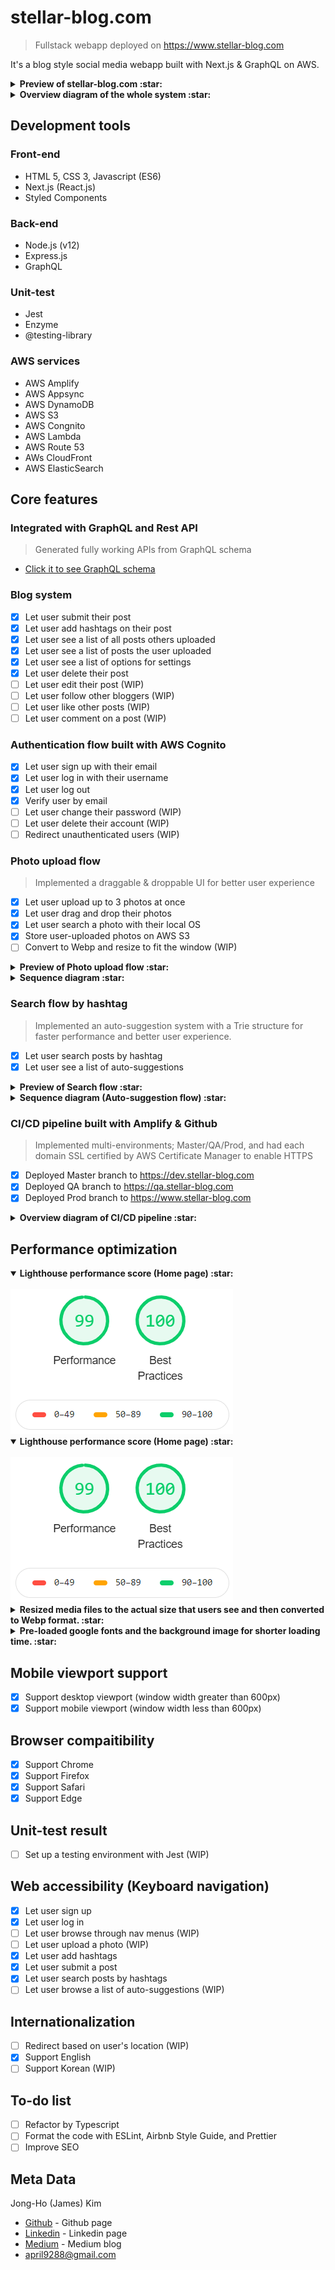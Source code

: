 # stellar-blog.com
> Fullstack webapp deployed on https://www.stellar-blog.com

It's a blog style social media webapp built with Next.js & GraphQL on AWS.

<details>
  <summary>
    <b>
      Preview of stellar-blog.com :star:
    </b>
  </summary>
<br>
<img src="https://github.com/Stellar-blog/stellar-blog-webapp/blob/master/wiki/preview-login480.gif" alt="preview" />
</details>

<details>
  <summary>
    <b>
      Overview diagram of the whole system :star:
    </b>
  </summary>
<br>
<img src="https://github.com/Stellar-blog/stellar-blog-webapp/blob/master/wiki/General_Process.png" alt="General_Process" />
</details>

## Development tools
### Front-end
- HTML 5, CSS 3, Javascript (ES6)
- Next.js (React.js)
- Styled Components

### Back-end
- Node.js (v12)
- Express.js
- GraphQL

### Unit-test
- Jest
- Enzyme
- @testing-library

### AWS services
- AWS Amplify
- AWS Appsync
- AWS DynamoDB
- AWS S3
- AWS Congnito
- AWS Lambda
- AWS Route 53
- AWs CloudFront
- AWS ElasticSearch

## Core features
### Integrated with GraphQL and Rest API
> Generated fully working APIs from GraphQL schema

- [Click it to see GraphQL schema](https://github.com/Stellar-blog/stellar-blog-webapp/blob/master/amplify/backend/api/stellagraphqlapi/schema.graphql)

### Blog system
- [x] Let user submit their post
- [x] Let user add hashtags on their post
- [x] Let user see a list of all posts others uploaded
- [x] Let user see a list of posts the user uploaded
- [x] Let user see a list of options for settings
- [x] Let user delete their post
- [ ] Let user edit their post (WIP)
- [ ] Let user follow other bloggers (WIP)
- [ ] Let user like other posts (WIP)
- [ ] Let user comment on a post (WIP)

### Authentication flow built with AWS Cognito

- [x] Let user sign up with their email
- [x] Let user log in with their username
- [x] Let user log out
- [x] Verify user by email
- [ ] Let user change their password (WIP)
- [ ] Let user delete their account (WIP)
- [ ] Redirect unauthenticated users (WIP)

### Photo upload flow
> Implemented a draggable & droppable UI for better user experience

- [x] Let user upload up to 3 photos at once
- [x] Let user drag and drop their photos
- [x] Let user search a photo with their local OS
- [x] Store user-uploaded photos on AWS S3
- [ ] Convert to Webp and resize to fit the window (WIP)

<details>
  <summary>
    <b>
      Preview of Photo upload flow :star:
    </b>
  </summary>
<br>
<img src="https://github.com/Stellar-blog/stellar-blog-webapp/blob/master/wiki/preview-photo-upload480.gif" alt="preview-photo-upload480" />
</details>

<details>
  <summary>
    <b>
      Sequence diagram :star:
    </b>
  </summary>
<br>
<img src="https://github.com/Stellar-blog/stellar-blog-webapp/blob/master/wiki/seq-diagram-photo-upload.png" alt="seq-diagram-photo-upload" />
</details>

### Search flow by hashtag
> Implemented an auto-suggestion system with a Trie structure for faster performance and better user experience.

- [x] Let user search posts by hashtag
- [x] Let user see a list of auto-suggestions 

<details>
  <summary>
    <b>
      Preview of Search flow :star:
    </b>
  </summary>
<br>
<img src="https://github.com/Stellar-blog/stellar-blog-webapp/blob/master/wiki/preview-search480.gif" alt="preview-search480" />
</details>

<details>
  <summary>
    <b>
      Sequence diagram (Auto-suggestion flow) :star:
    </b>
  </summary>
<br>
<img src="https://github.com/Stellar-blog/stellar-blog-webapp/blob/master/wiki/Autocomplete_Process.png" alt="Autocomplete_Process" />
</details>

### CI/CD pipeline built with Amplify & Github
> Implemented multi-environments; Master/QA/Prod, and had each domain SSL certified by AWS Certificate Manager to enable HTTPS

- [x] Deployed Master branch to https://dev.stellar-blog.com
- [x] Deployed QA branch to https://qa.stellar-blog.com
- [x] Deployed Prod branch to https://www.stellar-blog.com

<details>
  <summary>
    <b>
      Overview diagram of CI/CD pipeline :star:
    </b>
  </summary>
<br>
<img src="https://github.com/Stellar-blog/stellar-blog-webapp/blob/master/wiki/CICD_Process.png" alt="CICD_Process" />
</details>

## Performance optimization

<details open>
  <summary>
    <b>
      Lighthouse performance score (Home page) :star:
    </b>
  </summary>
<br>
<img src="https://github.com/Stellar-blog/stellar-blog-webapp/blob/master/wiki/performance_score.png" alt="performance_score" />
</details>

<details open>
  <summary>
    <b>
      Lighthouse performance score (Home page) :star:
    </b>
  </summary>
<br>
<img src="https://github.com/Stellar-blog/stellar-blog-webapp/blob/master/wiki/performance_score.png" alt="performance_score" />
</details>

<details>
  <summary>
    <b>
      Resized media files to the actual size that users see and then converted to Webp format. :star:
    </b>
  </summary>
<br>
</details>

<details>
  <summary>
    <b>
      Pre-loaded google fonts and the background image for shorter loading time. :star:
    </b>
  </summary>
<br>
</details>

## Mobile viewport support
- [x] Support desktop viewport (window width greater than 600px)
- [x] Support mobile  viewport (window width less than 600px)

## Browser compaitibility
- [x] Support Chrome
- [x] Support Firefox
- [x] Support Safari
- [x] Support Edge

## Unit-test result
- [ ] Set up a testing environment with Jest (WIP)

## Web accessibility (Keyboard navigation)
- [x] Let user sign up
- [x] Let user log in
- [ ] Let user browse through nav menus (WIP)
- [ ] Let user upload a photo (WIP)
- [x] Let user add hashtags 
- [x] Let user submit a post
- [x] Let user search posts by hashtags
- [ ] Let user browse a list of auto-suggestions (WIP)

## Internationalization
- [ ] Redirect based on user's location (WIP)
- [x] Support English
- [ ] Support Korean (WIP)

## To-do list
- [ ] Refactor by Typescript
- [ ] Format the code with ESLint, Airbnb Style Guide, and Prettier
- [ ] Improve SEO

## Meta Data
Jong-Ho (James) Kim
- [Github](https://github.com/april9288) - Github page
- [Linkedin](http://www.linkedin.com/in/james-kim-dev) - Linkedin page
- [Medium](https://medium.com/@april9288) - Medium blog
- april9288@gmail.com
